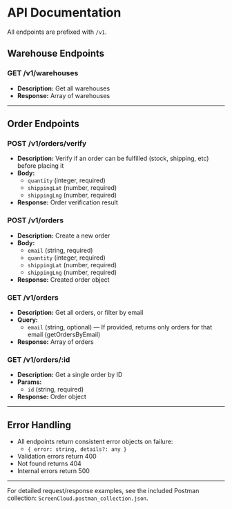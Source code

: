 # API Documentation

All endpoints are prefixed with `/v1`.

## Warehouse Endpoints

### GET /v1/warehouses
- **Description:** Get all warehouses
- **Response:** Array of warehouses

---

## Order Endpoints

### POST /v1/orders/verify
- **Description:** Verify if an order can be fulfilled (stock, shipping, etc) before placing it
- **Body:**
  - `quantity` (integer, required)
  - `shippingLat` (number, required)
  - `shippingLng` (number, required)
- **Response:** Order verification result

### POST /v1/orders
- **Description:** Create a new order
- **Body:**
  - `email` (string, required)
  - `quantity` (integer, required)
  - `shippingLat` (number, required)
  - `shippingLng` (number, required)
- **Response:** Created order object

### GET /v1/orders
- **Description:** Get all orders, or filter by email
- **Query:**
  - `email` (string, optional) — If provided, returns only orders for that email (getOrdersByEmail)
- **Response:** Array of orders

### GET /v1/orders/:id
- **Description:** Get a single order by ID
- **Params:**
  - `id` (string, required)
- **Response:** Order object

---

## Error Handling
- All endpoints return consistent error objects on failure:
  - `{ error: string, details?: any }`
- Validation errors return 400
- Not found returns 404
- Internal errors return 500

---

For detailed request/response examples, see the included Postman collection: `ScreenCloud.postman_collection.json`.
